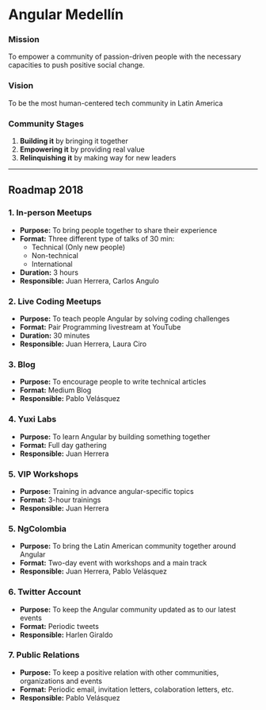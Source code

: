 # Angular Medellín

### Mission

To empower a community of passion-driven people with the necessary capacities to push positive social change.

### Vision

To be the most human-centered tech community in Latin America

### Community Stages

1. **Building it** by bringing it together
1. **Empowering it** by providing real value
1. **Relinquishing it** by making way for new leaders

---

## Roadmap 2018

### 1. In-person Meetups

- **Purpose:** To bring people together to share their experience
- **Format:** Three different type of talks of 30 min: 
    - Technical (Only new people)
    - Non-technical
    - International
- **Duration:** 3 hours
- **Responsible:** Juan Herrera, Carlos Angulo

### 2. Live Coding Meetups

- **Purpose:** To teach people Angular by solving coding challenges
- **Format:** Pair Programming livestream at YouTube
- **Duration:** 30 minutes
- **Responsible:** Juan Herrera, Laura Ciro

### 3. Blog

- **Purpose:** To encourage people to write technical articles
- **Format:** Medium Blog
- **Responsible:** Pablo Velásquez

### 4. Yuxi Labs

- **Purpose:** To learn Angular by building something together
- **Format:** Full day gathering
- **Responsible:** Juan Herrera

### 5. VIP Workshops

- **Purpose:** Training in advance angular-specific topics
- **Format:** 3-hour trainings
- **Responsible:** Juan Herrera

### 5. NgColombia

- **Purpose:** To bring the Latin American community together around Angular
- **Format:** Two-day event with workshops and a main track
- **Responsible:** Juan Herrera, Pablo Velásquez

### 6. Twitter Account

- **Purpose:** To keep the Angular community updated as to our latest events
- **Format:** Periodic tweets
- **Responsible:** Harlen Giraldo

### 7. Public Relations

- **Purpose:** To keep a positive relation with other communities, organizations and events
- **Format:** Periodic email, invitation letters, colaboration letters, etc.
- **Responsible:** Pablo Velásquez